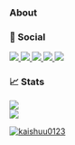 ### About

<!--
**kaishuu0123/kaishuu0123** is a ✨ _special_ ✨ repository because its `README.md` (this file) appears on your GitHub profile.

Here are some ideas to get you started:

- 🔭 I’m currently working on ...
- 🌱 I’m currently learning ...
- 👯 I’m looking to collaborate on ...
- 🤔 I’m looking for help with ...
- 💬 Ask me about ...
- 📫 How to reach me: ...
- 😄 Pronouns: ...
- ⚡ Fun fact: ...
-->

### 🌱 Social
<p align="left"> 
  <a href="https://x.com/kaishuu0123">
    <img src="https://img.shields.io/twitter/follow/kaishuu0123" />
  </a>
  <a href="https://github.com/kaishuu0123">
    <img src="https://img.shields.io/github/followers/kaishuu0123?label=follow&logo=github&style=flat" />
  </a>
  <a href="https://www.reddit.com/user/kaishuu0123">
    <img src="https://img.shields.io/reddit/user-karma/combined/kaishuu0123?label=Reddit&logo=reddit&style=flat" />
  </a>
  <a href="https://zenn.dev/kaishuu0123">
    <img src="https://zenn.badge.nikaera.com/s/kaishuu0123/articles" />
  </a>
  <a href="http://qiita.com/kaishuu0123">
    <img src="https://qiita-badge.apiapi.app/s/kaishuu0123/posts.svg" />
  </a>
</p>

### 📈 Stats

<div class="col-12">
  <div class="col-6">
    <img src="https://github-readme-stats.vercel.app/api?username=kaishuu0123&show_icons=true" />
  </div>
  
  <div class="col-6">
    <img src="https://github-readme-stats.vercel.app/api/top-langs/?username=kaishuu0123&hide=C,C%2B%2B,html,CSS,JavaScript,Assembly,Scilab,PHP,Python&langs_count=8&layout=compact" />
  </div>
</div>

<p align="left"> 
  <a href="https://github.com/kaishuu0123/kaishuu0123/">
    <img src="https://komarev.com/ghpvc/?username=kaishuu0123" alt="kaishuu0123" />
  </a>
</p>
